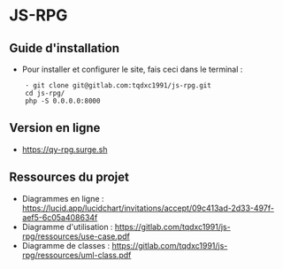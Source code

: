 # JS-RPG

## Guide d'installation
* Pour installer et configurer le site, fais ceci dans le terminal :
```
    · git clone git@gitlab.com:tqdxc1991/js-rpg.git
    cd js-rpg/
    php -S 0.0.0.0:8000
```

## Version en ligne
* https://qy-rpg.surge.sh

## Ressources du projet
* Diagrammes en ligne : https://lucid.app/lucidchart/invitations/accept/09c413ad-2d33-497f-aef5-6c05a408634f
* Diagramme d'utilisation : https://gitlab.com/tqdxc1991/js-rpg/ressources/use-case.pdf
* Diagramme de classes : https://gitlab.com/tqdxc1991/js-rpg/ressources/uml-class.pdf